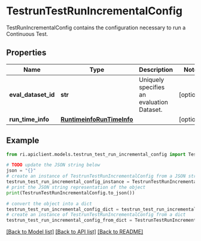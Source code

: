 # TestrunTestRunIncrementalConfig

TestRunIncrementalConfig contains the configuration necessary to run a Continuous Test.

## Properties

Name | Type | Description | Notes
------------ | ------------- | ------------- | -------------
**eval_dataset_id** | **str** | Uniquely specifies an evaluation Dataset. | [optional] 
**run_time_info** | [**RuntimeinfoRunTimeInfo**](RuntimeinfoRunTimeInfo.md) |  | [optional] 

## Example

```python
from ri.apiclient.models.testrun_test_run_incremental_config import TestrunTestRunIncrementalConfig

# TODO update the JSON string below
json = "{}"
# create an instance of TestrunTestRunIncrementalConfig from a JSON string
testrun_test_run_incremental_config_instance = TestrunTestRunIncrementalConfig.from_json(json)
# print the JSON string representation of the object
print(TestrunTestRunIncrementalConfig.to_json())

# convert the object into a dict
testrun_test_run_incremental_config_dict = testrun_test_run_incremental_config_instance.to_dict()
# create an instance of TestrunTestRunIncrementalConfig from a dict
testrun_test_run_incremental_config_from_dict = TestrunTestRunIncrementalConfig.from_dict(testrun_test_run_incremental_config_dict)
```
[[Back to Model list]](../README.md#documentation-for-models) [[Back to API list]](../README.md#documentation-for-api-endpoints) [[Back to README]](../README.md)

